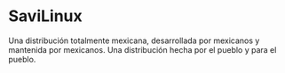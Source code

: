 # SaviLinux

Una distribución totalmente mexicana, desarrollada por mexicanos y mantenida por mexicanos.
Una distribución hecha por el pueblo y para el pueblo.
